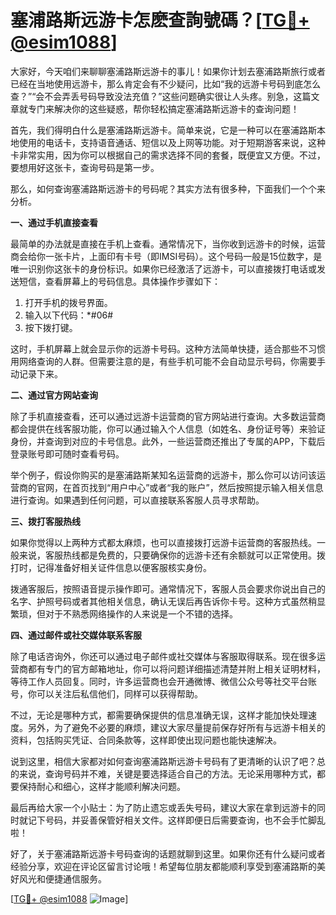 # 塞浦路斯远游卡怎麽查詢號碼？[[TG💪+ @esim1088](https://t.me/s/esim1088)]

大家好，今天咱们来聊聊塞浦路斯远游卡的事儿！如果你计划去塞浦路斯旅行或者已经在当地使用远游卡，那么肯定会有不少疑问，比如“我的远游卡号码到底怎么查？”“会不会弄丢号码导致没法充值？”这些问题确实很让人头疼。别急，这篇文章就专门来解决你的这些疑惑，帮你轻松搞定塞浦路斯远游卡的查询问题！

首先，我们得明白什么是塞浦路斯远游卡。简单来说，它是一种可以在塞浦路斯本地使用的电话卡，支持语音通话、短信以及上网等功能。对于短期游客来说，这种卡非常实用，因为你可以根据自己的需求选择不同的套餐，既便宜又方便。不过，要想用好这张卡，查询号码是第一步。

那么，如何查询塞浦路斯远游卡的号码呢？其实方法有很多种，下面我们一个个来分析。

**一、通过手机直接查看**

最简单的办法就是直接在手机上查看。通常情况下，当你收到远游卡的时候，运营商会给你一张卡片，上面印有卡号（即IMSI号码）。这个号码一般是15位数字，是唯一识别你这张卡的身份标识。如果你已经激活了远游卡，可以直接拨打电话或发送短信，查看屏幕上的号码信息。具体操作步骤如下：

1. 打开手机的拨号界面。
2. 输入以下代码：*#06#
3. 按下拨打键。

这时，手机屏幕上就会显示你的远游卡号码。这种方法简单快捷，适合那些不习惯用网络查询的人群。但需要注意的是，有些手机可能不会自动显示号码，你需要手动记录下来。

**二、通过官方网站查询**

除了手机直接查看，还可以通过远游卡运营商的官方网站进行查询。大多数运营商都会提供在线客服功能，你可以通过输入个人信息（如姓名、身份证号等）来验证身份，并查询到对应的卡号信息。此外，一些运营商还推出了专属的APP，下载后登录账号即可随时查看号码。

举个例子，假设你购买的是塞浦路斯某知名运营商的远游卡，那么你可以访问该运营商的官网，在首页找到“用户中心”或者“我的账户”，然后按照提示输入相关信息进行查询。如果遇到任何问题，可以直接联系客服人员寻求帮助。

**三、拨打客服热线**

如果你觉得以上两种方式都太麻烦，也可以直接拨打远游卡运营商的客服热线。一般来说，客服热线都是免费的，只要确保你的远游卡还有余额就可以正常使用。拨打时，记得准备好相关证件信息以便客服核实身份。

拨通客服后，按照语音提示操作即可。通常情况下，客服人员会要求你说出自己的名字、护照号码或者其他相关信息，确认无误后再告诉你卡号。这种方式虽然稍显繁琐，但对于不熟悉网络操作的人来说是一个不错的选择。

**四、通过邮件或社交媒体联系客服**

除了电话咨询外，你还可以通过电子邮件或社交媒体与客服取得联系。现在很多运营商都有专门的官方邮箱地址，你可以将问题详细描述清楚并附上相关证明材料，等待工作人员回复。同时，许多运营商也会开通微博、微信公众号等社交平台账号，你可以关注后私信他们，同样可以获得帮助。

不过，无论是哪种方式，都需要确保提供的信息准确无误，这样才能加快处理速度。另外，为了避免不必要的麻烦，建议大家尽量提前保存好所有与远游卡相关的资料，包括购买凭证、合同条款等，这样即使出现问题也能快速解决。

说到这里，相信大家都对如何查询塞浦路斯远游卡号码有了更清晰的认识了吧？总的来说，查询号码并不难，关键是要选择适合自己的方法。无论采用哪种方式，都要保持耐心和细心，这样才能顺利解决问题。

最后再给大家一个小贴士：为了防止遗忘或丢失号码，建议大家在拿到远游卡的同时就记下号码，并妥善保管好相关文件。这样即便日后需要查询，也不会手忙脚乱啦！

好了，关于塞浦路斯远游卡号码查询的话题就聊到这里。如果你还有什么疑问或者经验分享，欢迎在评论区留言讨论哦！希望每位朋友都能顺利享受到塞浦路斯的美好风光和便捷通信服务。

[[TG💪+ @esim1088](https://t.me/s/esim1088) ![Image](https://i.postimg.cc/4NQfJmqS/Snipaste-2025-05-13-00-14-12.png)]